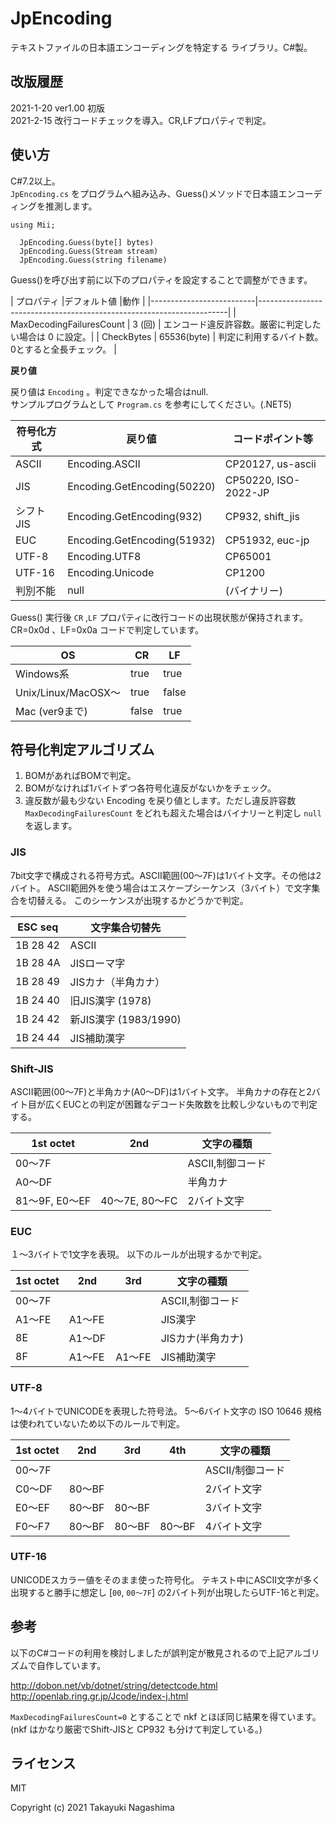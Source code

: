 ﻿# JpEncoding

テキストファイルの日本語エンコーディングを特定する ライブラリ。C#製。  

## 改版履歴

  2021-1-20  ver1.00 初版  
  2021-2-15  改行コードチェックを導入。CR,LFプロパティで判定。


## 使い方

C#7.2以上。  
`JpEncoding.cs` をプログラムへ組み込み、Guess()メソッドで日本語エンコーディングを推測します。

```
using Mii;

  JpEncoding.Guess(byte[] bytes)
  JpEncoding.Guess(Stream stream)
  JpEncoding.Guess(string filename)
```

Guess()を呼び出す前に以下のプロパティを設定することで調整ができます。

| プロパティ               |デフォルト値 |動作                                                    |
|--------------------------|----------------------------------------------------------------------|
| MaxDecodingFailuresCount | 3 (回)      | エンコード違反許容数。厳密に判定したい場合は 0 に設定。|
| CheckBytes               | 65536(byte) | 判定に利用するバイト数。0とすると全長チェック。        |


**戻り値**

戻り値は `Encoding` 。判定できなかった場合はnull.  
サンプルプログラムとして `Program.cs` を参考にしてください。(.NET5)

| 符号化方式 | 戻り値                      | コードポイント等     |
|------------|-----------------------------|----------------------|
| ASCII      | Encoding.ASCII              | CP20127, us-ascii    |
| JIS        | Encoding.GetEncoding(50220) | CP50220, ISO-2022-JP |
| シフトJIS  | Encoding.GetEncoding(932)   | CP932, shift_jis     |
| EUC        | Encoding.GetEncoding(51932) | CP51932, euc-jp      |
| UTF-8      | Encoding.UTF8               | CP65001              |
| UTF-16     | Encoding.Unicode            | CP1200               |
| 判別不能   | null                        | (バイナリー)         |

Guess() 実行後 `CR` ,`LF` プロパティに改行コードの出現状態が保持されます。
CR=0x0d 、LF=0x0a コードで判定しています。

| OS                  | CR    | LF    |
|---------------------|-------|-------|
| Windows系           | true  | true  |
| Unix/Linux/MacOSX～ | true  | false |
| Mac (ver9まで)      | false | true  |


## 符号化判定アルゴリズム

1. BOMがあればBOMで判定。
2. BOMがなければ1バイトずつ各符号化違反がないかをチェック。
3. 違反数が最も少ない Encoding を戻り値とします。ただし違反許容数 `MaxDecodingFailuresCount` をどれも超えた場合はバイナリーと判定し `null` を返します。

### JIS

7bit文字で構成される符号方式。ASCII範囲(00～7F)は1バイト文字。その他は2バイト。
ASCII範囲外を使う場合はエスケープシーケンス（3バイト）で文字集合を切替える。
このシーケンスが出現するかどうかで判定。

| ESC seq    | 文字集合切替先        |
|------------|-----------------------|
| 1B 28 42   | ASCII                 |
| 1B 28 4A   | JISローマ字           |
| 1B 28 49   | JISカナ（半角カナ）   |
| 1B 24 40   | 旧JIS漢字 (1978)      |
| 1B 24 42   | 新JIS漢字 (1983/1990) |
| 1B 24 44   | JIS補助漢字           |

### Shift-JIS

ASCII範囲(00～7F)と半角カナ(A0～DF)は1バイト文字。
半角カナの存在と2バイト目が広くEUCとの判定が困難なデコード失敗数を比較し少ないもので判定する。

| 1st octet      | 2nd            |  文字の種類        |
|----------------|----------------|--------------------|
| 00～7F         |                | ASCII,制御コード   |
| A0～DF         |                | 半角カナ           |
| 81～9F, E0～EF | 40～7E, 80～FC | 2バイト文字        |

### EUC

１～3バイトで1文字を表現。 以下のルールが出現するかで判定。

| 1st octet | 2nd    | 3rd    | 文字の種類        |
|-----------|--------|--------|-------------------|
| 00～7F    |        |        | ASCII,制御コード  |
| A1～FE    | A1～FE |        | JIS漢字           |
| 8E        | A1～DF |        | JISカナ(半角カナ) |
| 8F        | A1～FE | A1～FE | JIS補助漢字       |

### UTF-8

1～4バイトでUNICODEを表現した符号法。
5～6バイト文字の ISO 10646 規格は使われていないため以下のルールで判定。

| 1st octet | 2nd    | 3rd    |4th     | 文字の種類        |
|-----------|--------|--------|--------|-------------------|
| 00～7F    |        |        |        | ASCII/制御コード  |
| C0～DF    | 80～BF |        |        | 2バイト文字       |
| E0～EF    | 80～BF | 80～BF |        | 3バイト文字       |
| F0～F7    | 80～BF | 80～BF | 80～BF | 4バイト文字       |

### UTF-16

UNICODEスカラー値をそのまま使った符号化。
テキスト中にASCII文字が多く出現すると勝手に想定し
[`00`, `00～7F`] の2バイト列が出現したらUTF-16と判定。

## 参考

以下のC#コードの利用を検討しましたが誤判定が散見されるので上記アルゴリズムで自作しています。  

http://dobon.net/vb/dotnet/string/detectcode.html
http://openlab.ring.gr.jp/Jcode/index-j.html

`MaxDecodingFailuresCount=0` とすることで nkf とほぼ同じ結果を得ています。
(nkf はかなり厳密でShift-JISと CP932 も分けて判定している。)


## ライセンス

MIT

Copyright (c) 2021 Takayuki Nagashima

